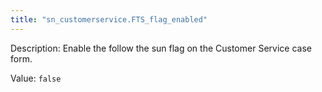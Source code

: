 ```yaml
---
title: "sn_customerservice.FTS_flag_enabled"
---
```


Description: Enable the follow the sun flag on the Customer Service case form.

Value: `false`